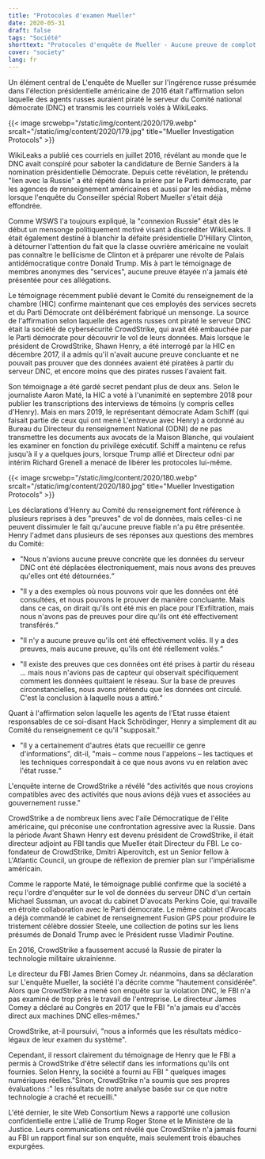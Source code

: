 ```yaml
---
title: "Protocoles d'examen Mueller"
date: 2020-05-31
draft: false
tags: "Société"
shorttext: "Protocoles d'enquête de Mueller - Aucune preuve de complot de WikiLeaks avec la Russie ..."
cover: "society"
lang: fr
---
```


Un élément central de L'enquête de Mueller sur l'ingérence russe présumée dans l'élection présidentielle américaine de 2016 était l'affirmation selon laquelle des agents russes auraient piraté le serveur du Comité national démocrate (DNC) et transmis les courriels volés à WikiLeaks.

{{< image srcwebp="/static/img/content/2020/179.webp" srcalt="/static/img/content/2020/179.jpg" title="Mueller Investigation Protocols" >}}

WikiLeaks a publié ces courriels en juillet 2016, révélant au monde que le DNC avait conspiré pour saboter la candidature de Bernie Sanders à la nomination présidentielle Démocrate. Depuis cette révélation, le prétendu "lien avec la Russie" a été répété dans la prière par le Parti démocrate, par les agences de renseignement américaines et aussi par les médias, même lorsque l'enquête du Conseiller spécial Robert Mueller s'était déjà effondrée.

Comme WSWS l'a toujours expliqué, la "connexion Russie" était dès le début un mensonge politiquement motivé visant à discréditer WikiLeaks. Il était également destiné à blanchir la défaite présidentielle D'Hillary Clinton, à détourner l'attention du fait que la classe ouvrière américaine ne voulait pas connaître le bellicisme de Clinton et à préparer une révolte de Palais antidémocratique contre Donald Trump. Mis à part le témoignage de membres anonymes des "services", aucune preuve étayée n'a jamais été présentée pour ces allégations.

Le témoignage récemment publié devant le Comité du renseignement de la chambre (HIC) confirme maintenant que ces employés des services secrets et du Parti Démocrate ont délibérément fabriqué un mensonge. La source de l'affirmation selon laquelle des agents russes ont piraté le serveur DNC était la société de cybersécurité CrowdStrike, qui avait été embauchée par le Parti démocrate pour découvrir le vol de leurs données. Mais lorsque le président de CrowdStrike, Shawn Henry, a été interrogé par la HIC en décembre 2017, il a admis qu'il n'avait aucune preuve concluante et ne pouvait pas prouver que des données avaient été piratées à partir du serveur DNC, et encore moins que des pirates russes l'avaient fait.

Son témoignage a été gardé secret pendant plus de deux ans. Selon le journaliste Aaron Maté, la HIC a voté à l'unanimité en septembre 2018 pour publier les transcriptions des interviews de témoins (y compris celles d'Henry). Mais en mars 2019, le représentant démocrate Adam Schiff (qui faisait partie de ceux qui ont mené L'entrevue avec Henry) a ordonné au Bureau du Directeur du renseignement National (ODNI) de ne pas transmettre les documents aux avocats de la Maison Blanche, qui voulaient les examiner en fonction du privilège exécutif. Schiff a maintenu ce refus jusqu'à il y a quelques jours, lorsque Trump allié et Directeur odni par intérim Richard Grenell a menacé de libérer les protocoles lui-même.

{{< image srcwebp="/static/img/content/2020/180.webp" srcalt="/static/img/content/2020/180.jpg" title="Mueller Investigation Protocols" >}}

Les déclarations d'Henry au Comité du renseignement font référence à plusieurs reprises à des "preuves" de vol de données, mais celles-ci ne peuvent dissimuler le fait qu'aucune preuve fiable n'a pu être présentée. Henry l'admet dans plusieurs de ses réponses aux questions des membres du Comité:

- "Nous n'avions aucune preuve concrète que les données du serveur DNC ont été déplacées électroniquement, mais nous avons des preuves qu'elles ont été détournées.“

- "Il y a des exemples où nous pouvons voir que les données ont été consultées, et nous pouvons le prouver de manière concluante. Mais dans ce cas, on dirait qu'ils ont été mis en place pour l'Exfiltration, mais nous n'avons pas de preuves pour dire qu'ils ont été effectivement transférés.“

- "Il n'y a aucune preuve qu'ils ont été effectivement volés. Il y a des preuves, mais aucune preuve, qu'ils ont été réellement volés.“

- "Il existe des preuves que ces données ont été prises à partir du réseau ... mais nous n'avions pas de capteur qui observait spécifiquement comment les données quittaient le réseau. Sur la base de preuves circonstancielles, nous avons prétendu que les données ont circulé. C'est la conclusion à laquelle nous a attiré.“

Quant à l'affirmation selon laquelle les agents de l'Etat russe étaient responsables de ce soi-disant Hack Schrödinger, Henry a simplement dit au Comité du renseignement ce qu'il "supposait."

- "Il y a certainement d'autres états que recueillir ce genre d'informations", dit-il, "mais – comme nous l'appelons – les tactiques et les techniques correspondait à ce que nous avons vu en relation avec l'état russe.“

L'enquête interne de CrowdStrike a révélé "des activités que nous croyions compatibles avec des activités que nous avions déjà vues et associées au gouvernement russe."

CrowdStrike a de nombreux liens avec l'aile Démocratique de l'élite américaine, qui préconise une confrontation agressive avec la Russie. Dans la période Avant Shawn Henry est devenu président de CrowdStrike, il était directeur adjoint au FBI tandis que Mueller était Directeur du FBI. Le co-fondateur de CrowdStrike, Dmitri Alperovitch, est un Senior fellow à L'Atlantic Council, un groupe de réflexion de premier plan sur l'impérialisme américain.

Comme le rapporte Maté, le témoignage publié confirme que la société a reçu l'ordre d'enquêter sur le vol de données du serveur DNC d'un certain Michael Sussman, un avocat du cabinet D'avocats Perkins Coie, qui travaille en étroite collaboration avec le Parti démocrate. Le même cabinet d'Avocats a déjà commandé le cabinet de renseignement Fusion GPS pour produire le tristement célèbre dossier Steele, une collection de potins sur les liens présumés de Donald Trump avec le Président russe Vladimir Poutine.

En 2016, CrowdStrike a faussement accusé la Russie de pirater la technologie militaire ukrainienne.

Le directeur du FBI James Brien Comey Jr. néanmoins, dans sa déclaration sur L'enquête Mueller, la société l'a décrite comme "hautement considérée". Alors que CrowdStrike a mené son enquête sur la violation DNC, le FBI n'a pas examiné de trop près le travail de l'entreprise. Le directeur James Comey a déclaré au Congrès en 2017 que le FBI "n'a jamais eu d'accès direct aux machines DNC elles-mêmes."

CrowdStrike, at-il poursuivi, "nous a informés que les résultats médico-légaux de leur examen du système".

Cependant, il ressort clairement du témoignage de Henry que le FBI a permis à CrowdStrike d'être sélectif dans les informations qu'ils ont fournies. Selon Henry, la société a fourni au FBI " quelques images numériques réelles."Sinon, CrowdStrike n'a soumis que ses propres évaluations :" les résultats de notre analyse basée sur ce que notre technologie a craché et recueilli."

L'été dernier, le site Web Consortium News a rapporté une collusion confidentielle entre L'allié de Trump Roger Stone et le Ministère de la Justice. Leurs communications ont révélé que CrowdStrike n'a jamais fourni au FBI un rapport final sur son enquête, mais seulement trois ébauches expurgées.
